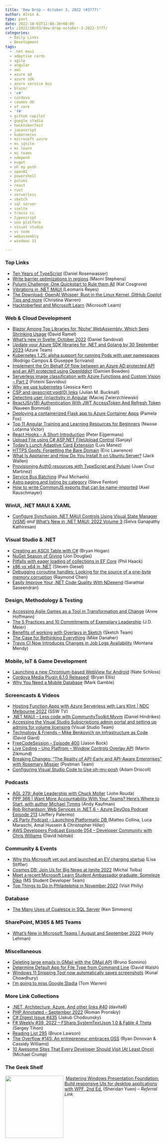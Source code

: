 ```yaml
---
title: 'Dew Drop – October 3, 2022 (#3777)'
author: Alvin A.
type: post
date: 2022-10-03T11:08:30+00:00
url: /2022/10/03/dew-drop-october-3-2022-3777/
categories:
  - Daily Links
  - Development
tags:
  - .net maui
  - adaptive cards
  - agile
  - angular
  - aws
  - azure ad
  - azure sdk
  - azure service bus
  - blazor
  - 'c#'
  - cordova
  - cosmos db
  - ef core
  - 'f#'
  - github copilot
  - google stadia
  - hacktoberfest
  - javascript
  - kubernetes
  - microsoft azure
  - ms ignite
  - ms learn
  - ms teams
  - ndepend
  - nuget
  - oh my posh
  - openAI
  - powershell
  - pulumi
  - react
  - rust
  - serverless
  - sketch
  - sql server
  - svelte
  - travis ci
  - typescript
  - uno platform
  - visual studio
  - vs code
  - webassembly
  - windows 11

---
```

### <a name="top"></a>Top Links

  * <a href="https://devblogs.microsoft.com/typescript/ten-years-of-typescript/" target="_blank" rel="noopener">Ten Years of TypeScript</a> (Daniel Rosenwasser)
  * <a href="https://maoni0.medium.com/write-barrier-optimizations-in-regions-984bde6c0ffc?source=rss-df86aab12c0b------2" target="_blank" rel="noopener">Write barrier optimizations in regions</a> (Maoni Stephens)
  * <a href="https://www.pulumi.com/blog/pulumi-challenge-september/" target="_blank" rel="noopener">Pulumi Challenge: One Quickstart to Rule them All</a> (Kat Cosgrove)
  * <a href="https://askxammy.com/vibrations-in-net-maui-%f0%9f%92%9a/" target="_blank" rel="noopener">Vibrations in .NET MAUI </a> (Leomaris Reyes)
  * <a href="http://www.youtube.com/watch?v=R4dMpK3z4YE" target="_blank" rel="noopener">The Download: OpenAI Whisper, Rust in the Linux Kernel, GitHub Copilot Tips and more</a> (Christina Warren)
  * <a href="https://learn.microsoft.com/en-us/contribute/hacktoberfest" target="_blank" rel="noopener">Hacktoberfest and Microsoft Learn</a> (Microsoft Learn)



### <a name="web"></a>Web & Cloud Development

  * <a href="https://visualstudiomagazine.com/articles/2022/09/30/webassembly-report.aspx" target="_blank" rel="noopener">Blazor Among Top Libraries for &#8216;Niche&#8217; WebAssembly, Which Sees Shrinking Usage</a> (David Ramel)
  * <a href="https://svelte.dev/blog/whats-new-in-svelte-october-2022" target="_blank" rel="noopener">What&#8217;s new in Svelte: October 2022</a> (Daniel Sandoval)
  * <a href="https://azure.microsoft.com/en-us/updates/update-your-azure-sdk-libraries-of-net-and-golang-by-30-september-2023/" target="_blank" rel="noopener">Update your Azure SDK libraries for .NET and Golang by 30 September 2023</a> (Azure Team)
  * <a href="https://kubernetes.io/blog/2022/10/03/userns-alpha/" target="_blank" rel="noopener">Kubernetes 1.25: alpha support for running Pods with user namespaces</a> (Rodrigo Campos & Giuseppe Scrivano)
  * <a href="https://damienbod.com/2022/10/03/implement-the-on-behalf-of-flow-between-an-azure-ad-protected-api-and-an-api-protected-using-openiddict/" target="_blank" rel="noopener">Implement the On Behalf Of flow between an Azure AD protected API and an API protected using OpenIddict</a> (Damien Bowden)
  * <a href="https://techcommunity.microsoft.com/t5/educator-developer-blog/serverless-image-classification-with-azure-functions-and-custom/ba-p/3638372" target="_blank" rel="noopener">Serverless image classification with Azure Functions and Custom Vision – Part 2</a> (Foteini Savvidou)
  * <a href="https://jessitron.com/2022/10/02/why-we-use-kubernetes/" target="_blank" rel="noopener">Why we use kubernetes</a> (Jessica Kerr)
  * <a href="https://boyet.com/blog/csp-and-javascript-void-0-links/" target="_blank" rel="noopener">CSP and javascript:void(0) links</a> (Julian M. Bucknall)
  * <a href="https://maciejz.dev/detecting-user-inactivity-angular/" target="_blank" rel="noopener">Detecting user (in)activity in Angular</a> (Maciej Zwierzchlewski)
  * <a href="https://www.learmoreseekmore.com/2022/09/reactjs-v18-authentication-with-jwt-accesstoken-and-refresh-token.html" target="_blank" rel="noopener">ReactJS(v18) Authentication With JWT AccessToken And Refresh Token</a> (Naveen Bommidi)
  * <a href="http://blog.pamelafox.org/2022/09/deploying-containerized-flask-app-to.html" target="_blank" rel="noopener">Deploying a containerized Flask app to Azure Container Apps</a> (Pamela Fox)
  * <a href="https://www.telerik.com/blogs/top-11-angular-training-learning-resources-beginners" target="_blank" rel="noopener">Top 11 Angular Training and Learning Resources for Beginners</a> (Nwose Lotanna Victor)
  * <a href="http://dzone.com/articles/react-hooks-a-short-introduction" target="_blank" rel="noopener">React Hooks &#8211; A Short Introduction</a> (Peter Eijgermans)
  * <a href="https://procodeguide.com/csharp/upload-file-aspnet-fileupload-control/" target="_blank" rel="noopener">Upload File using C# ASP.NET FileUpload Control</a> (Sanjay)
  * <a href="https://adoption.microsoft.com/en-us/sample-solution-gallery/sample/pnp-sp-fx-aces-todays-lunch/" target="_blank" rel="noopener">Today&#8217;s Lunch Adaptive Card Extension</a> (Luis Manez)
  * <a href="https://textslashplain.com/2022/09/30/https-goofs-forgetting-the-bare-domain/" target="_blank" rel="noopener">HTTPS Goofs: Forgetting the Bare Domain</a> (Eric Lawrence)
  * <a href="https://thenewstack.io/what-is-apptainer-and-how-do-you-install-it-on-ubuntu-server/" target="_blank" rel="noopener">What Is Apptainer and How Do You Install It on Ubuntu Server?</a> (Jack Wallen)
  * <a href="https://auth0.com/blog/provisioning-auth0-resources-with-type-script-and-pulumi/" target="_blank" rel="noopener">Provisioning Auth0 resources with TypeScript and Pulumi</a> (Juan Cruz Martinez)
  * <a href="https://www.pmichaels.net/2022/10/02/service-bus-batching/?utm_source=rss&utm_medium=rss&utm_campaign=service-bus-batching" target="_blank" rel="noopener">Service Bus Batching</a> (Paul Michaels)
  * <a href="https://www.stevefenton.co.uk/2022/10/astro-paging-and-listing-by-category/" target="_blank" rel="noopener">Astro paging and listing by category</a> (Steve Fenton)
  * <a href="https://2ality.com/2022/10/commonjs-named-exports.html" target="_blank" rel="noopener">How to write CommonJS exports that can be name-imported</a> (Axel Rauschmayer)



### <a name="silverlight"></a>WinUI, .NET MAUI & XAML

  * <a href="https://www.syncfusion.com/blogs/post/configure-syncfusion-net-maui-controls-using-visual-state-manager.aspx" target="_blank" rel="noopener">Configure Syncfusion .NET MAUI Controls Using Visual State Manager (VSM)</a> _and_ <a href="https://www.syncfusion.com/blogs/post/whats-new-in-net-maui-2022-volume-3.aspx" target="_blank" rel="noopener">What’s New in .NET MAUI: 2022 Volume 3</a> (Selva Ganapathy Kathiresan)



### <a name="dotnet"></a>Visual Studio & .NET

  * <a href="https://nodogmablog.bryanhogan.net/2022/09/creating-an-ascii-table-with-c/" target="_blank" rel="noopener">Creating an ASCII Table with C#</a> (Bryan Hogan)
  * <a href="https://devblogs.microsoft.com/nuget/nuget-season-of-giving/" target="_blank" rel="noopener">NuGet Season of Giving</a> (Jon Douglas)
  * <a href="https://haacked.com/archive/2022/09/30/ef-core-collection-pitfalls/" target="_blank" rel="noopener">Pitfalls with eager loading of collections in EF Core</a> (Phil Haack)
  * <a href="https://steven-giesel.com/blogPost/392d8179-c02c-4d7d-897d-e6a055c970b9" target="_blank" rel="noopener">x86 vs x64 in .NET</a> (Steven Giesel)
  * <a href="https://devblogs.microsoft.com/oldnewthing/20220930-00/?p=107233" target="_blank" rel="noopener">Debugging coroutine handles: Looking for the source of a one-byte memory corruption</a> (Raymond Chen)
  * <a href="https://www.c-sharpcorner.com/article/easily-improve-your-net-code-quality-with-ndepend/" target="_blank" rel="noopener">Easily Improve Your .NET Code Quality With NDepend</a> (Sarathlal Saseendran)



### <a name="design"></a>Design, Methodology & Testing

  * <a href="https://www.infoq.com/articles/agile-games-transformation-change/?utm_campaign=infoq_content&utm_source=infoq&utm_medium=feed&utm_term=global" target="_blank" rel="noopener">Accessing Agile Games as a Tool in Transformation and Change</a> (Anne Hoffmann)
  * <a href="https://sourcesofinsight.com/5-practices-and-10-commitments-for-leadership/" target="_blank" rel="noopener">The 5 Practices and 10 Commitments of Exemplary Leadership</a> (J.D. Meier)
  * <a href="https://www.sketch.com/blog/2022/09/30/overlays-benefits/" target="_blank" rel="noopener">Benefits of working with Overlays in Sketch</a> (Sketch Team)
  * <a href="https://8thlight.com/blog/rethinking-everything/" target="_blank" rel="noopener">The Case for Rethinking Everything</a> (Mike Danaher)
  * <a href="http://blog.travis-ci.com/22-9-30-joblogs" target="_blank" rel="noopener">Travis CI Now Introduces Changes in Job Logs Availability</a> (Montana Mendy)



### <a name="mobile"></a>Mobile, IoT & Game Development

  * <a href="https://engineering.fb.com/2022/09/30/android/launching-a-new-chromium-based-webview-for-android/" target="_blank" rel="noopener">Launching a new Chromium-based WebView for Android</a> (Nate Schloss)
  * <a href="https://cordova.apache.org/news/2022/09/09/media-plugin-6.1.0.html" target="_blank" rel="noopener">Cordova Media Plugin 6.1.0 Released!</a> (Bryan Ellis)
  * <a href="https://thenewstack.io/why-you-need-a-mobile-database/" target="_blank" rel="noopener">Why You Need a Mobile Database</a> (Mark Gamble)



### <a name="videos"></a>Screencasts & Videos

  * <a href="http://www.youtube.com/watch?v=sJ7tppkhKVQ" target="_blank" rel="noopener">Hosting Function Apps with Azure Serverless with Lars Klint | NDC Melbourne 2022</a> (SSW TV)
  * <a href="http://www.youtube.com/watch?v=86r52sv-gJs" target="_blank" rel="noopener">.NET MAUI &#8211; Less code with CommunityToolkit.Mvvm</a> (Daniel Hindrikes)
  * <a href="http://www.youtube.com/watch?v=N4kNTAdNtko" target="_blank" rel="noopener">Accessing the Visual Studio Subscriptions admin portal and setting up admins for volume licensing</a> (Visual Studio Team)
  * <a href="https://davidgiard.com/mike-benkovich-on-infrastructure-as-code" target="_blank" rel="noopener">Technology & Friends &#8211; Mike Benkovich on Infrastructure as Code</a> (David Giard)
  * <a href="http://www.youtube.com/watch?v=nM_i2g9pLqw" target="_blank" rel="noopener">FreeCodeSession &#8211; Episode 400</a> (Jason Bock)
  * <a href="http://www.youtube.com/watch?v=Govn0MKhSVE" target="_blank" rel="noopener">Live Coding &#8211; Uno Platfrom &#8211; Window Controls Overlay API</a> (Martin Zikmund)
  * <a href="http://www.youtube.com/watch?v=siUq4ZykORI" target="_blank" rel="noopener">Breaking Changes: &#8220;The Reality of API-Early and API-Aware Enterprises&#8221; with Rosemary Missier</a> (Postman Team)
  * <a href="https://www.youtube.com/watch?v=NaHgtHnOPi8&ab_channel=AdamDriscoll" target="_blank" rel="noopener">Configuring Visual Studio Code to Use oh-my-posh</a> (Adam Driscoll)



### <a name="podcasts"></a>Podcasts

  * <a href="https://www.ageekleader.com/agl-279-agile-leadership-with-chuck-moller/" target="_blank" rel="noopener">AGL 279: Agile Leadership with Chuck Moller</a> (John Rouda)
  * <a href="https://peopleandprojectspodcast.libsyn.com/ppp-366-want-more-accountability-with-your-teams-heres-where-to-start-with-author-michael-timms" target="_blank" rel="noopener">PPP 366 | Want More Accountability With Your Teams? Here’s Where to Start, with author Michael Timms</a> (Andy Kaufman)
  * <a href="http://feed.azuredevops.show/rob-richardson-web-services-in-net-6-episode-213" target="_blank" rel="noopener">Rob Richardson: Web Services in .NET 6 &#8211; Azure DevOps Podcast Episode 213</a> (Jeffery Palermo)
  * <a href="https://changelog.com/jsparty/245" target="_blank" rel="noopener">JS Party Podcast &#8211; Launching Platformatic DB </a> (Matteo Collina, Luca Maraschi, Amal Hussein & Christopher Hiller)
  * <a href="https://soundcloud.com/awsdevelopers/episode-054-developer-community-with-chris-williams" target="_blank" rel="noopener">AWS Developers Podcast Episode 054 &#8211; Developer Community with Chris Williams</a> (David Isbitski)



### <a name="events"></a>Community & Events

  * <a href="https://www.geekwire.com/2022/why-this-microsoft-vet-quit-and-launched-an-ev-charging-startup/" target="_blank" rel="noopener">Why this Microsoft vet quit and launched an EV charging startup</a> (Lisa Stiffler)
  * <a href="https://devblogs.microsoft.com/cosmosdb/azurecosmosdb-at-msignite-2022/" target="_blank" rel="noopener">Cosmos DB: Join Us for Big News at Ignite 2022</a> (Michal Toiba)
  * <a href="https://techcommunity.microsoft.com/t5/student-developer-blog/meet-a-recent-microsoft-learn-student-ambassador-graduate/ba-p/3641262" target="_blank" rel="noopener">Meet a recent Microsoft Learn Student Ambassador graduate: Someleze Diko</a> (MS Student Developer Team)
  * <a href="https://www.visitphilly.com/articles/philadelphia/top-things-to-do-in-philadelphia-in-november/" target="_blank" rel="noopener">Top Things to Do in Philadelphia in November 2022</a> (Visit Philly)



### <a name="sql"></a>Database

  * <a href="https://www.mssqltips.com/sqlservertip/1521/the-many-uses-of-coalesce-in-sql-server/" target="_blank" rel="noopener">The Many Uses of Coalesce in SQL Server</a> (Ken Simmons)



### <a name="sp"></a>SharePoint, M365 & MS Teams

  * <a href="https://techcommunity.microsoft.com/t5/microsoft-teams-blog/what-s-new-in-microsoft-teams-august-and-september-2022/ba-p/3641307" target="_blank" rel="noopener">What’s New in Microsoft Teams | August and September 2022</a> (Holly Lehman)



### <a name="misc"></a>Miscellaneous

  * <a href="https://blogs.msmvps.com/bsonnino/2022/10/01/deleting-large-emails-in-gmail-with-the-gmail-api/" target="_blank" rel="noopener">Deleting large emails in GMail with the GMail API</a> (Bruno Sonnino)
  * <a href="https://davidwalsh.name/get-default-app" target="_blank" rel="noopener">Determine Default App for File Type from Command Line</a> (David Walsh)
  * <a href="https://www.kunal-chowdhury.com/2022/10/windows-11-snipping-tool-automatically-saves-screenshots.html" target="_blank" rel="noopener">Windows 11 Snipping Tool now automatically saves screenshots</a> (Kunal Chowdhury)
  * <a href="https://www.theverge.com/2022/9/30/23380047/google-stadia-end-editorial" target="_blank" rel="noopener">I’m going to miss Google Stadia</a> (Tom Warren)



### <a name="links"></a>More Link Collections

  * <a href="https://davidshergilashvili.space/2022/10/01/net-architecture-azure-and-other-links-40/" target="_blank" rel="noopener">.NET, Architecture, Azure, And other links #40</a> (davita8)
  * <a href="https://blog.jetbrains.com/phpstorm/2022/10/php-annotated-september-2022/" target="_blank" rel="noopener">PHP Annotated – September 2022</a> (Roman Pronskiy)
  * <a href="https://csharpdigest.net/digests/435" target="_blank" rel="noopener">C# Digest Issue #435</a> (Jakub Chodounsky)
  * <a href="https://sergeytihon.com/2022/10/01/f-weekly-39-2022-fsharp-systemtextjson-1-0-fable-4-theta/" target="_blank" rel="noopener">F# Weekly #39, 2022 – FSharp.SystemTextJson 1.0 & Fable 4 Theta</a> (Sergey Tihon)
  * <a href="https://brucelawson.co.uk/2022/reading-list-295/" target="_blank" rel="noopener">Reading List 295</a> (Bruce Lawson)
  * <a href="https://stackoverflow.blog/2022/09/30/the-overflow-145-an-entrepreneur-embraces-oss/" target="_blank" rel="noopener">The Overflow #145: An entrepreneur embraces OSS</a> (Ryan Donovan & Cassidy Williams)
  * <a href="https://developer.vonage.com/blog/22/09/29/10-awesome-sites-that-every-developer-should-visit-at-least-once" target="_blank" rel="noopener">10 Awesome Sites That Every Developer Should Visit (At Least Once)</a> (Michael Crump)



### <a name="shelf"></a>The Geek Shelf

<a href="https://www.amazon.com/Mastering-Windows-Presentation-Foundation-applications/dp/1838643419/?tag=amavin-20" target="_blank" rel="noopener"><img loading="lazy" decoding="async" width="187" height="200" align="left" style="margin: 0px 4px 0px 0px; border: 0px currentcolor; border-image: none; float: left; display: inline; background-image: none;" src="https://m.media-amazon.com/images/I/716KRRps5xL._AC_UY436_FMwebp_QL65_.jpg" border="0" /></a>&nbsp;<a href="https://www.amazon.com/Mastering-Windows-Presentation-Foundation-applications/dp/1838643419/?tag=amavin-20" target="_blank" rel="noopener">Mastering Windows Presentation Foundation: Build responsive UIs for desktop applications with WPF, 2nd Ed.</a> (Sheridan Yuen) _&#8211; Referral Link_